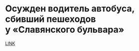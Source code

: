 # Осужден водитель автобуса, сбивший пешеходов у «Славянского бульвара» 



[LINK](https://varlamov.ru/3231164.html)